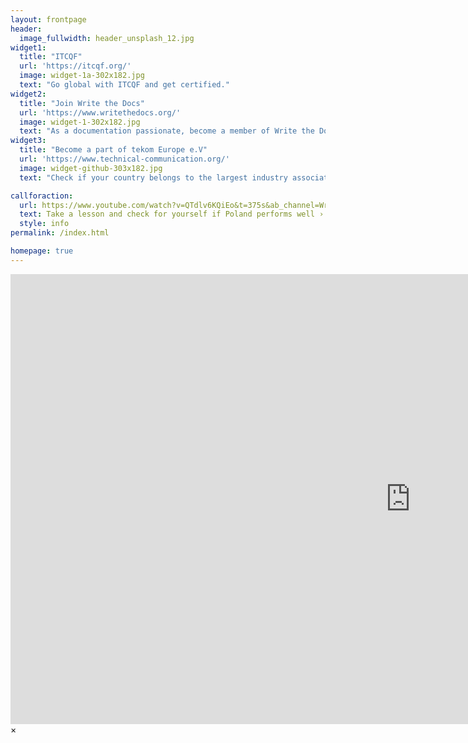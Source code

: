 ```yaml
---
layout: frontpage
header:
  image_fullwidth: header_unsplash_12.jpg
widget1:
  title: "ITCQF"
  url: 'https://itcqf.org/'
  image: widget-1a-302x182.jpg
  text: "Go global with ITCQF and get certified."
widget2:
  title: "Join Write the Docs"
  url: 'https://www.writethedocs.org/'
  image: widget-1-302x182.jpg
  text: "As a documentation passionate, become a member of Write the Docs community and stay tuned."
widget3:
  title: "Become a part of tekom Europe e.V"
  url: 'https://www.technical-communication.org/'
  image: widget-github-303x182.jpg
  text: "Check if your country belongs to the largest industry association that raises awareness of technical communication throughout Europe."

callforaction:
  url: https://www.youtube.com/watch?v=QTdlv6KQiEo&t=375s&ab_channel=WriteTheDocsPodcast%26Meetups
  text: Take a lesson and check for yourself if Poland performs well ›
  style: info
permalink: /index.html

homepage: true
---
```

<div id="videoModal" class="reveal-modal large" data-reveal="">
  <div class="flex-video widescreen vimeo" style="display: block;">
    <iframe width="1280" height="720" src="https://www.youtube.com/embed/3b5zCFSmVvU" frameborder="0" allowfullscreen></iframe>
  </div>
  <a class="close-reveal-modal">&#215;</a>
</div>